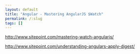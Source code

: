 ```yaml
---
layout: default
title: "Angular - Mastering AngularJS $Watch"
permalink: /:slug
tags: []
---
```


http://www.sitepoint.com/mastering-watch-angularjs/

http://www.sitepoint.com/understanding-angulars-apply-digest/
